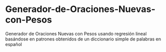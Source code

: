 # Generador-de-Oraciones-Nuevas-con-Pesos
Generador de Oraciones Nuevas con Pesos usando regresión lineal basándose en patrones obtenidos de un diccionario simple de palabras en español 
